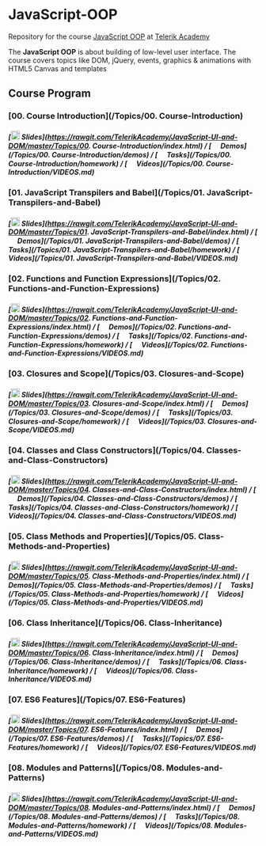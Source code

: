 # JavaScript-OOP

Repository for the course [JavaScript OOP](https://telerikacademy.com/Courses/Courses/Details/346) at [Telerik Academy](https://telerikacademy.com)

The **JavaScript OOP** is about building of low-level user interface. The course covers topics like DOM, jQuery, events, graphics & animations with HTML5 Canvas and templates

##	Course Program

### [00. Course Introduction](/Topics/00. Course-Introduction)

##### [<img src="https://raw.githubusercontent.com/TelerikAcademy/Common/master/icons/presentation.png" height="18"/> Slides](https://rawgit.com/TelerikAcademy/JavaScript-UI-and-DOM/master/Topics/00. Course-Introduction/index.html) / [<img src="https://raw.githubusercontent.com/TelerikAcademy/Common/master/icons/code.png" height="15"> Demos](/Topics/00. Course-Introduction/demos) / [<img src="https://raw.githubusercontent.com/TelerikAcademy/Common/master/icons/homework.png" height="15"> Tasks](/Topics/00. Course-Introduction/homework) / [<img src="https://raw.githubusercontent.com/TelerikAcademy/Common/master/icons/video.png" height="15"> Videos](/Topics/00. Course-Introduction/VIDEOS.md)

### [01. JavaScript Transpilers and Babel](/Topics/01. JavaScript-Transpilers-and-Babel)

##### [<img src="https://raw.githubusercontent.com/TelerikAcademy/Common/master/icons/presentation.png" height="18"/> Slides](https://rawgit.com/TelerikAcademy/JavaScript-UI-and-DOM/master/Topics/01. JavaScript-Transpilers-and-Babel/index.html) / [<img src="https://raw.githubusercontent.com/TelerikAcademy/Common/master/icons/code.png" height="15"> Demos](/Topics/01. JavaScript-Transpilers-and-Babel/demos) / [<img src="https://raw.githubusercontent.com/TelerikAcademy/Common/master/icons/homework.png" height="15"> Tasks](/Topics/01. JavaScript-Transpilers-and-Babel/homework) / [<img src="https://raw.githubusercontent.com/TelerikAcademy/Common/master/icons/video.png" height="15"> Videos](/Topics/01. JavaScript-Transpilers-and-Babel/VIDEOS.md)

### [02. Functions and Function Expressions](/Topics/02. Functions-and-Function-Expressions)

##### [<img src="https://raw.githubusercontent.com/TelerikAcademy/Common/master/icons/presentation.png" height="18"/> Slides](https://rawgit.com/TelerikAcademy/JavaScript-UI-and-DOM/master/Topics/02. Functions-and-Function-Expressions/index.html) / [<img src="https://raw.githubusercontent.com/TelerikAcademy/Common/master/icons/code.png" height="15"> Demos](/Topics/02. Functions-and-Function-Expressions/demos) / [<img src="https://raw.githubusercontent.com/TelerikAcademy/Common/master/icons/homework.png" height="15"> Tasks](/Topics/02. Functions-and-Function-Expressions/homework) / [<img src="https://raw.githubusercontent.com/TelerikAcademy/Common/master/icons/video.png" height="15"> Videos](/Topics/02. Functions-and-Function-Expressions/VIDEOS.md)

### [03. Closures and Scope](/Topics/03. Closures-and-Scope)

##### [<img src="https://raw.githubusercontent.com/TelerikAcademy/Common/master/icons/presentation.png" height="18"/> Slides](https://rawgit.com/TelerikAcademy/JavaScript-UI-and-DOM/master/Topics/03. Closures-and-Scope/index.html) / [<img src="https://raw.githubusercontent.com/TelerikAcademy/Common/master/icons/code.png" height="15"> Demos](/Topics/03. Closures-and-Scope/demos) / [<img src="https://raw.githubusercontent.com/TelerikAcademy/Common/master/icons/homework.png" height="15"> Tasks](/Topics/03. Closures-and-Scope/homework) / [<img src="https://raw.githubusercontent.com/TelerikAcademy/Common/master/icons/video.png" height="15"> Videos](/Topics/03. Closures-and-Scope/VIDEOS.md)

### [04. Classes and Class Constructors](/Topics/04. Classes-and-Class-Constructors)

##### [<img src="https://raw.githubusercontent.com/TelerikAcademy/Common/master/icons/presentation.png" height="18"/> Slides](https://rawgit.com/TelerikAcademy/JavaScript-UI-and-DOM/master/Topics/04. Classes-and-Class-Constructors/index.html) / [<img src="https://raw.githubusercontent.com/TelerikAcademy/Common/master/icons/code.png" height="15"> Demos](/Topics/04. Classes-and-Class-Constructors/demos) / [<img src="https://raw.githubusercontent.com/TelerikAcademy/Common/master/icons/homework.png" height="15"> Tasks](/Topics/04. Classes-and-Class-Constructors/homework) / [<img src="https://raw.githubusercontent.com/TelerikAcademy/Common/master/icons/video.png" height="15"> Videos](/Topics/04. Classes-and-Class-Constructors/VIDEOS.md)

### [05. Class Methods and Properties](/Topics/05. Class-Methods-and-Properties)

##### [<img src="https://raw.githubusercontent.com/TelerikAcademy/Common/master/icons/presentation.png" height="18"/> Slides](https://rawgit.com/TelerikAcademy/JavaScript-UI-and-DOM/master/Topics/05. Class-Methods-and-Properties/index.html) / [<img src="https://raw.githubusercontent.com/TelerikAcademy/Common/master/icons/code.png" height="15"> Demos](/Topics/05. Class-Methods-and-Properties/demos) / [<img src="https://raw.githubusercontent.com/TelerikAcademy/Common/master/icons/homework.png" height="15"> Tasks](/Topics/05. Class-Methods-and-Properties/homework) / [<img src="https://raw.githubusercontent.com/TelerikAcademy/Common/master/icons/video.png" height="15"> Videos](/Topics/05. Class-Methods-and-Properties/VIDEOS.md)

### [06. Class Inheritance](/Topics/06. Class-Inheritance)

##### [<img src="https://raw.githubusercontent.com/TelerikAcademy/Common/master/icons/presentation.png" height="18"/> Slides](https://rawgit.com/TelerikAcademy/JavaScript-UI-and-DOM/master/Topics/06. Class-Inheritance/index.html) / [<img src="https://raw.githubusercontent.com/TelerikAcademy/Common/master/icons/code.png" height="15"> Demos](/Topics/06. Class-Inheritance/demos) / [<img src="https://raw.githubusercontent.com/TelerikAcademy/Common/master/icons/homework.png" height="15"> Tasks](/Topics/06. Class-Inheritance/homework) / [<img src="https://raw.githubusercontent.com/TelerikAcademy/Common/master/icons/video.png" height="15"> Videos](/Topics/06. Class-Inheritance/VIDEOS.md)

### [07. ES6 Features](/Topics/07. ES6-Features)

##### [<img src="https://raw.githubusercontent.com/TelerikAcademy/Common/master/icons/presentation.png" height="18"/> Slides](https://rawgit.com/TelerikAcademy/JavaScript-UI-and-DOM/master/Topics/07. ES6-Features/index.html) / [<img src="https://raw.githubusercontent.com/TelerikAcademy/Common/master/icons/code.png" height="15"> Demos](/Topics/07. ES6-Features/demos) / [<img src="https://raw.githubusercontent.com/TelerikAcademy/Common/master/icons/homework.png" height="15"> Tasks](/Topics/07. ES6-Features/homework) / [<img src="https://raw.githubusercontent.com/TelerikAcademy/Common/master/icons/video.png" height="15"> Videos](/Topics/07. ES6-Features/VIDEOS.md)

### [08. Modules and Patterns](/Topics/08. Modules-and-Patterns)

##### [<img src="https://raw.githubusercontent.com/TelerikAcademy/Common/master/icons/presentation.png" height="18"/> Slides](https://rawgit.com/TelerikAcademy/JavaScript-UI-and-DOM/master/Topics/08. Modules-and-Patterns/index.html) / [<img src="https://raw.githubusercontent.com/TelerikAcademy/Common/master/icons/code.png" height="15"> Demos](/Topics/08. Modules-and-Patterns/demos) / [<img src="https://raw.githubusercontent.com/TelerikAcademy/Common/master/icons/homework.png" height="15"> Tasks](/Topics/08. Modules-and-Patterns/homework) / [<img src="https://raw.githubusercontent.com/TelerikAcademy/Common/master/icons/video.png" height="15"> Videos](/Topics/08. Modules-and-Patterns/VIDEOS.md)


<!--
## Preparing the local machine for Unit testing with Mocha and Chai 

* Install [JavaScript I/O](https://iojs.org/en/index.html "JavaScript I/O")
    * Try if it is working by typing in CMD/Terminal `$ iojs -v` (should produce result)
*	Open CMD/Terminal and run `$ npm install -g mocha`

## Preparing for the tests for each homework

*	Checkout the repository for the particular homework	
*	Open CMD/Terminal and navigate to the checked out repository with the homework
*	Run `npm install` in CMD/Terminal
	*	A folder `node_modules` should appear
*	You are ready to run the tests

## Running the tests

*	Navigate to the folder of the particular homework in CMD/Terminal
*	Requirements:
	*	JavaScript files must be called task-1.js, task-2.js etc..
	*	Each .js file must contain `module.exports=[name of the object/function]`
* 	Run `npm test`
	*	Test results should appear on the CMD/Terminal
 
## Upload in [BGCoder.com](http://bgcoder.com/)

*	Go to the specific homework
*	Select the task you will be sending
*	Wrap your result in:

		function solve() {
			return [your solution object/function];
		}
-->
